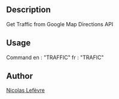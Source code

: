 <!---
IMPORTANT
=========
This README.md is displayed in the WebStore as well as within Jarvis app
Please do not change the structure of this file
Fill-in Description, Usage & Author sections
Make sure to rename the [en] folder into the language code your plugin is written in (ex: fr, es, de, it...)
For multi-language plugin:
- clone the language directory and translate commands/functions.sh
- optionally write the Description / Usage sections in several languages
-->
## Description
Get Traffic from Google Map Directions API  

## Usage
Command
en : "TRAFFIC"
fr : "TRAFIC"

## Author
[Nicolas Lefèvre](http://nicolas-lefevre.fr)

